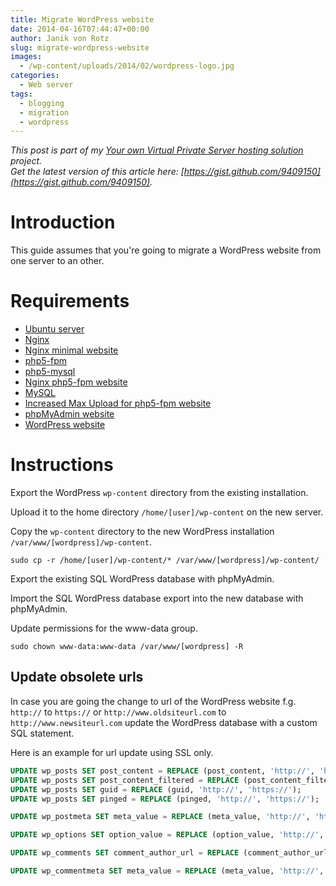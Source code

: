 ```yaml
---
title: Migrate WordPress website
date: 2014-04-16T07:44:47+00:00
author: Janik von Rotz
slug: migrate-wordpress-website
images:
  - /wp-content/uploads/2014/02/wordpress-logo.jpg
categories:
  - Web server
tags:
  - blogging
  - migration
  - wordpress
---
```

*This post is part of my [Your own Virtual Private Server hosting solution](https://janikvonrotz.ch/your-own-virtual-private-server-hosting-solution/) project.*  
*Get the latest version of this article here: [https://gist.github.com/9409150](https://gist.github.com/9409150).*  

# Introduction

This guide assumes that you're going to migrate a WordPress website from one server to an other.
<!--more-->
# Requirements

* [Ubuntu server](https://janikvonrotz.ch/2014/03/13/deploy-ubuntu-server/)
* [Nginx](https://janikvonrotz.ch/2014/03/31/install-nginx/)
* [Nginx minimal website](https://janikvonrotz.ch/2014/04/01/nginx-minimal-website/)
* [php5-fpm](https://janikvonrotz.ch/2014/03/20/install-php5-fpm/)
* [php5-mysql](https://janikvonrotz.ch/2014/03/25/install-php5-modules/)
* [Nginx php5-fpm website](https://janikvonrotz.ch/2014/04/11/install-nginx-php5-fpm-website/)
* [MySQL](https://janikvonrotz.ch/2014/04/07/install-mysql/)
* [Increased Max Upload for php5-fpm website](https://janikvonrotz.ch/2014/04/11/increase-max-upload-for-php5-fpm-website/)
* [phpMyAdmin website](https://janikvonrotz.ch/2014/04/14/install-phpmyadmin-website/)
* [WordPress website](https://janikvonrotz.ch/2014/04/15/install-wordpress-website/)

# Instructions

Export the WordPress `wp-content` directory from the existing installation.

Upload it to the home directory `/home/[user]/wp-content` on the new server.

Copy the `wp-content` directory to the new WordPress installation `/var/www/[wordpress]/wp-content`.

    sudo cp -r /home/[user]/wp-content/* /var/www/[wordpress]/wp-content/

Export the existing SQL WordPress database with phpMyAdmin.

Import the SQL WordPress database export into the new database with phpMyAdmin.

Update permissions for the www-data group.

    sudo chown www-data:www-data /var/www/[wordpress] -R 

## Update obsolete urls

In case you are going the change to url of the WordPress website f.g. `http://` to `https://` or `http://www.oldsiteurl.com` to `http://www.newsiteurl.com` update the WordPress database with a custom SQL statement.

Here is an example for url update using SSL only.

```sql
UPDATE wp_posts SET post_content = REPLACE (post_content, 'http://', 'https://');
UPDATE wp_posts SET post_content_filtered = REPLACE (post_content_filtered, 'http://', 'https://');
UPDATE wp_posts SET guid = REPLACE (guid, 'http://', 'https://');
UPDATE wp_posts SET pinged = REPLACE (pinged, 'http://', 'https://');

UPDATE wp_postmeta SET meta_value = REPLACE (meta_value, 'http://', 'https://');

UPDATE wp_options SET option_value = REPLACE (option_value, 'http://', 'https://');

UPDATE wp_comments SET comment_author_url = REPLACE (comment_author_url, 'http://', 'https://');

UPDATE wp_commentmeta SET meta_value = REPLACE (meta_value, 'http://', 'https://');
```
